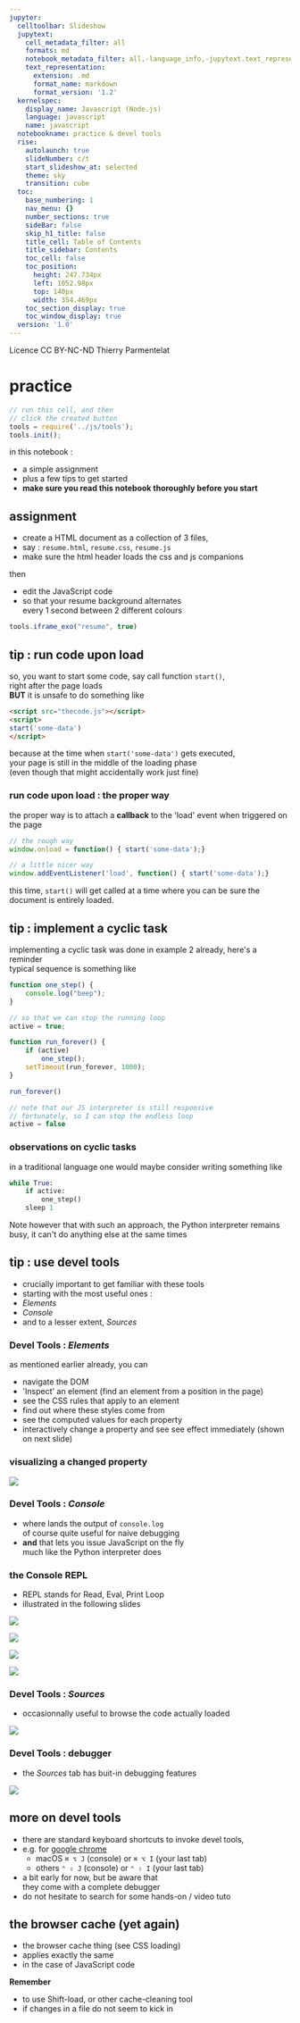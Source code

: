 ```yaml
---
jupyter:
  celltoolbar: Slideshow
  jupytext:
    cell_metadata_filter: all
    formats: md
    notebook_metadata_filter: all,-language_info,-jupytext.text_representation.jupytext_version
    text_representation:
      extension: .md
      format_name: markdown
      format_version: '1.2'
  kernelspec:
    display_name: Javascript (Node.js)
    language: javascript
    name: javascript
  notebookname: practice & devel tools
  rise:
    autolaunch: true
    slideNumber: c/t
    start_slideshow_at: selected
    theme: sky
    transition: cube
  toc:
    base_numbering: 1
    nav_menu: {}
    number_sections: true
    sideBar: false
    skip_h1_title: false
    title_cell: Table of Contents
    title_sidebar: Contents
    toc_cell: false
    toc_position:
      height: 247.734px
      left: 1052.98px
      top: 140px
      width: 354.469px
    toc_section_display: true
    toc_window_display: true
  version: '1.0'
---
```


<!-- #region slideshow={"slide_type": "slide"} -->
<div class="licence">
<span>Licence CC BY-NC-ND</span>
<span>Thierry Parmentelat</span>
</div>
<!-- #endregion -->

<!-- #region slideshow={"slide_type": ""} -->
# practice
<!-- #endregion -->

```javascript
// run this cell, and then 
// click the created button
tools = require('../js/tools');
tools.init();
```

<!-- #region slideshow={"slide_type": ""} -->
in this notebook :
* a simple assignment
* plus a few tips to get started
* **make sure you read this notebook thoroughly before you start**
<!-- #endregion -->

<!-- #region slideshow={"slide_type": "slide"} -->
## assignment

* create a HTML document as a collection of 3 files, 
* say : `resume.html`, `resume.css`, `resume.js`
* make sure the html header loads the css and js companions
<!-- #endregion -->

then 

* edit the JavaScript code
* so that your resume background alternates  
  every 1 second between 2 different colours

```javascript slideshow={"slide_type": "slide"} hide_input=false
tools.iframe_exo("resume", true)
```

<!-- #region slideshow={"slide_type": "slide"} -->
## tip : run code upon load

<!-- #endregion -->

<!-- #region slideshow={"slide_type": ""} -->
so, you want to start some code, say call function `start()`,  
right after the page loads  
**BUT** it is unsafe to do something like 

```html
<script src="thecode.js"></script>
<script>
start('some-data')
</script>
```

because at the time when `start('some-data')` gets executed,  
your page is still in the middle of the loading phase  
(even though that might accidentally work just fine)
<!-- #endregion -->

<!-- #region slideshow={"slide_type": "slide"} -->
### run code upon load : the proper way
<!-- #endregion -->

<!-- #region -->
the proper way is to attach a **callback** to the 'load' event when triggered on the page

```javascript
// the rough way
window.onload = function() { start('some-data');} 

// a little nicer way
window.addEventListener('load', function() { start('some-data');}
```

this time, `start()` will get called at a time where you can be sure the document is entirely loaded.
<!-- #endregion -->

<!-- #region slideshow={"slide_type": "slide"} -->
## tip : implement a cyclic task
<!-- #endregion -->

<!-- #region trusted=true -->
implementing a cyclic task was done in example 2 already, here's a reminder  
typical sequence is something like
<!-- #endregion -->

```javascript cell_style="split"
function one_step() {
    console.log("beep");
}

// so that we can stop the running loop
active = true;

function run_forever() {
    if (active) 
        one_step();
    setTimeout(run_forever, 1000);
}
```

```javascript cell_style="split"
run_forever() 
```

```javascript
// note that our JS interpreter is still responsive
// fortunately, so I can stop the endless loop
active = false
```

<!-- #region slideshow={"slide_type": "slide"} -->
### observations on cyclic tasks
<!-- #endregion -->

in a traditional language one would maybe consider writing something like 

<!-- #region cell_style="split" -->
```python
while True:
    if active:
        one_step()
    sleep 1
```    
<!-- #endregion -->

<!-- #region cell_style="split" -->
Note however that with such an approach, the Python interpreter remains busy, it can't do anything else at the same times
<!-- #endregion -->

<!-- #region slideshow={"slide_type": "slide"} -->
## tip : use devel tools
<!-- #endregion -->

* crucially important to get familiar with these tools  
*  starting with the most useful ones :
  * *Elements*
  * *Console*
  * and to a lesser extent, *Sources*


<!-- #region slideshow={"slide_type": "slide"} -->
### Devel Tools : *Elements*
<!-- #endregion -->

as mentioned earlier already, you can

* navigate the DOM
* 'Inspect' an element (find an element from a position in the page)
* see the CSS rules that apply to an element 
* find out where these styles come from
* see the computed values for each property
* interactively change a property and see 
  see effect immediately (shown on next slide)

<!-- #region slideshow={"slide_type": "slide"} -->
### visualizing a changed property
<!-- #endregion -->

![](../media/devel-tools-change-properties.png)

<!-- #region slideshow={"slide_type": "slide"} -->
### Devel Tools : *Console*
<!-- #endregion -->

* where lands the output of `console.log`  
  of course quite useful for naive debugging
* **and** that lets you issue JavaScript on the fly  
  much like the Python interpreter does

<!-- #region slideshow={"slide_type": "slide"} -->
### the Console REPL
<!-- #endregion -->

* REPL stands for Read, Eval, Print Loop
* illustrated in the following slides

<!-- #region slideshow={"slide_type": "slide"} -->
![](../media/devel-tools-console-1.png)
<!-- #endregion -->

<!-- #region slideshow={"slide_type": "slide"} -->
![](../media/devel-tools-console-2.png)
<!-- #endregion -->

<!-- #region slideshow={"slide_type": "slide"} -->
![](../media/devel-tools-console-3.png)
<!-- #endregion -->

<!-- #region slideshow={"slide_type": "slide"} -->
![](../media/devel-tools-console-4.png)
<!-- #endregion -->

<!-- #region slideshow={"slide_type": "slide"} -->
### Devel Tools : *Sources*
<!-- #endregion -->
<!-- #region cell_style="split" -->
* occasionnally useful to browse the code actually loaded

<!-- #endregion -->

<!-- #region cell_style="split" -->
![](../media/devel-tools-sources.png)
<!-- #endregion -->

<!-- #region slideshow={"slide_type": "slide"} -->
### Devel Tools : debugger
<!-- #endregion -->

<!-- #region cell_style="split" -->
* the *Sources* tab has buit-in debugging features
<!-- #endregion -->

<!-- #region cell_style="split" -->
![](../media/devel-tools-debugging.png)
<!-- #endregion -->

<!-- #region slideshow={"slide_type": "slide"} -->
## more on devel tools
<!-- #endregion -->

<!-- #region slideshow={"slide_type": ""} -->
* there are standard keyboard shortcuts to invoke devel tools,  
* e.g. for [google chrome](https://developers.google.com/web/tools/chrome-devtools/shortcuts)  
  * macOS `⌘ ⌥ J` (console) or `⌘ ⌥ I` (your last tab)
  * others `⌃ ⇧ J` (console) or `⌃ ⇧ I` (your last tab)
* a bit early for now, but be aware that  
  they come with a complete debugger
* do not hesitate to search for some hands-on / video tuto
<!-- #endregion -->

<!-- #region slideshow={"slide_type": "slide"} -->
## the browser cache (yet again)
<!-- #endregion -->

* the browser cache thing (see CSS loading)
* applies exactly the same  
* in the case of JavaScript code

**Remember**
* to use Shift-load, or other cache-cleaning tool  
* if changes in a file do not seem to kick in
